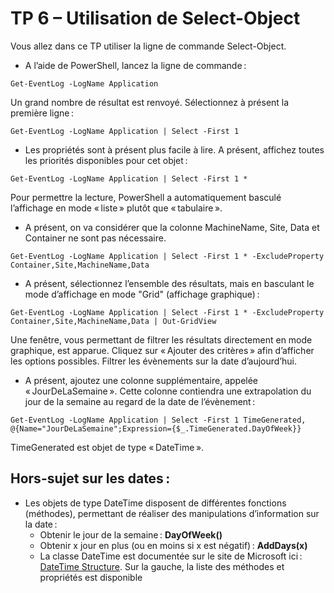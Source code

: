 # TP 6 – Utilisation de Select-Object 

Vous allez dans ce TP utiliser la ligne de commande Select-Object. 

* A l’aide de PowerShell, lancez la ligne de commande : 

```
Get-EventLog -LogName Application 
```

Un grand nombre de résultat est renvoyé. Sélectionnez à présent la première ligne : 

```
Get-EventLog -LogName Application | Select -First 1 
```

* Les propriétés sont à présent plus facile à lire. A présent, affichez toutes les priorités disponibles pour cet objet : 

```
Get-EventLog -LogName Application | Select -First 1 * 
```

Pour permettre la lecture, PowerShell a automatiquement basculé l’affichage en mode « liste » plutôt que « tabulaire ».  

* A présent, on va considérer que la colonne MachineName, Site, Data et Container ne sont pas nécessaire. 

```
Get-EventLog -LogName Application | Select -First 1 * -ExcludeProperty Container,Site,MachineName,Data 
```

* A présent, sélectionnez l’ensemble des résultats, mais en basculant le mode d’affichage en mode "Grid" (affichage graphique) : 

```
Get-EventLog -LogName Application | Select -First 1 * -ExcludeProperty Container,Site,MachineName,Data | Out-GridView 
```

Une fenêtre, vous permettant de filtrer les résultats directement en mode graphique, est apparue. Cliquez sur « Ajouter des critères » afin d’afficher les options possibles. Filtrer les évènements sur la date d’aujourd’hui. 

* A présent, ajoutez une colonne supplémentaire, appelée « JourDeLaSemaine ». Cette colonne contiendra une extrapolation du jour de la semaine au regard de la date de l’évènement : 
```
Get-EventLog -LogName Application | Select -First 1 TimeGenerated, @{Name="JourDeLaSemaine";Expression={$_.TimeGenerated.DayOfWeek}} 
```

TimeGenerated est objet de type « DateTime ».  

## Hors-sujet sur les dates :

* Les objets de type DateTime disposent de différentes fonctions (méthodes), permettant de réaliser des manipulations d’information sur la date :
  * Obtenir le jour de la semaine : **DayOfWeek()**
  * Obtenir x jour en plus (ou en moins si x est négatif) : **AddDays(x)**
  * La classe DateTime est documentée sur le site de Microsoft ici : [DateTime Structure](https://docs.microsoft.com/fr-fr/dotnet/api/system.datetime). Sur la gauche, la liste des méthodes et propriétés est disponible

  
